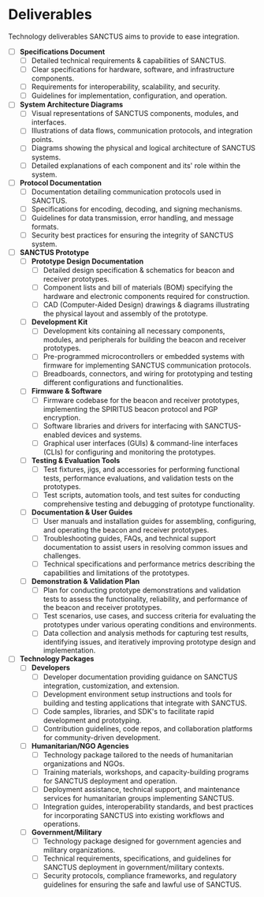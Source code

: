 # Deliverables
Technology deliverables SANCTUS aims to provide to ease integration.

- [ ] **Specifications Document**
  - [ ] Detailed technical requirements & capabilities of SANCTUS.
  - [ ] Clear specifications for hardware, software, and infrastructure components.
  - [ ] Requirements for interoperability, scalability, and security.
  - [ ] Guidelines for implementation, configuration, and operation.
- [ ] **System Architecture Diagrams**
  - [ ] Visual representations of SANCTUS components, modules, and interfaces.
  - [ ] Illustrations of data flows, communication protocols, and integration points.
  - [ ] Diagrams showing the physical and logical architecture of SANCTUS systems.
  - [ ] Detailed explanations of each component and its' role within the system.
- [ ] **Protocol Documentation**
  - [ ] Documentation detailing communication protocols used in SANCTUS.
  - [ ] Specifications for encoding, decoding, and signing mechanisms.
  - [ ] Guidelines for data transmission, error handling, and message formats.
  - [ ] Security best practices for ensuring the integrity of SANCTUS system.
- [ ] **SANCTUS Prototype**
  - [ ] **Prototype Design Documentation**
    - [ ] Detailed design specification & schematics for beacon and receiver prototypes.
    - [ ] Component lists and bill of materials (BOM) specifying the hardware and electronic components required for construction.
    - [ ] CAD (Computer-Aided Design) drawings & diagrams illustrating the physical layout and assembly of the prototype.
  - [ ] **Development Kit**
    - [ ] Development kits containing all necessary components, modules, and peripherals for building the beacon and receiver prototypes.
    - [ ] Pre-programmed microcontrollers or embedded systems with firmware for implementing SANCTUS communication protocols.
    - [ ] Breadboards, connectors, and wiring for prototyping and testing different configurations and functionalities.
  - [ ] **Firmware & Software**
    - [ ] Firmware codebase for the beacon and receiver prototypes, implementing the SPIRITUS beacon protocol and PGP encryption.
    - [ ] Software libraries and drivers for interfacing with SANCTUS-enabled devices and systems.
    - [ ] Graphical user interfaces (GUIs) & command-line interfaces (CLIs) for configuring and monitoring the prototypes.
  - [ ] **Testing & Evaluation Tools**
    - [ ] Test fixtures, jigs, and accessories for performing functional tests, performance evaluations, and validation tests on the prototypes.
    - [ ] Test scripts, automation tools, and test suites for conducting comprehensive testing and debugging of prototype functionality.
  - [ ] **Documentation & User Guides**
    - [ ] User manuals and installation guides for assembling, configuring, and operating the beacon and receiver prototypes.
    - [ ] Troubleshooting guides, FAQs, and technical support documentation to assist users in resolving common issues and challenges.
    - [ ] Technical specifications and performance metrics describing the capabilities and limitations of the prototypes.
  - [ ] **Demonstration & Validation Plan**
    - [ ] Plan for conducting prototype demonstrations and validation tests to assess the functionality, reliability, and performance of the beacon and receiver prototypes.
    - [ ] Test scenarios, use cases, and success criteria for evaluating the prototypes under various operating conditions and environments.
    - [ ] Data collection and analysis methods for capturing test results, identifying issues, and iteratively improving prototype design and implementation.
- [ ] **Technology Packages**
  - [ ] **Developers**
    - [ ] Developer documentation providing guidance on SANCTUS integration, customization, and extension.
    - [ ] Development environment setup instructions and tools for building and testing applications that integrate with SANCTUS.
    - [ ] Code samples, libraries, and SDK's to facilitate rapid development and prototyping.
    - [ ] Contribution guidelines, code repos, and collaboration platforms for community-driven development.
  - [ ] **Humanitarian/NGO Agencies**
    - [ ] Technology package tailored to the needs of humanitarian organizations and NGOs.
    - [ ] Training materials, workshops, and capacity-building programs for SANCTUS deployment and operation.
    - [ ] Deployment assistance, technical support, and maintenance services for humanitarian groups implementing SANCTUS.
    - [ ] Integration guides, interoperability standards, and best practices for incorporating SANCTUS into existing workflows and operations.
  - [ ] **Government/Military**
    - [ ] Technology package designed for government agencies and military organizations.
    - [ ] Technical requirements, specifications, and guidelines for SANCTUS deployment in government/military contexts.
    - [ ] Security protocols, compliance frameworks, and regulatory guidelines for ensuring the safe and lawful use of SANCTUS.